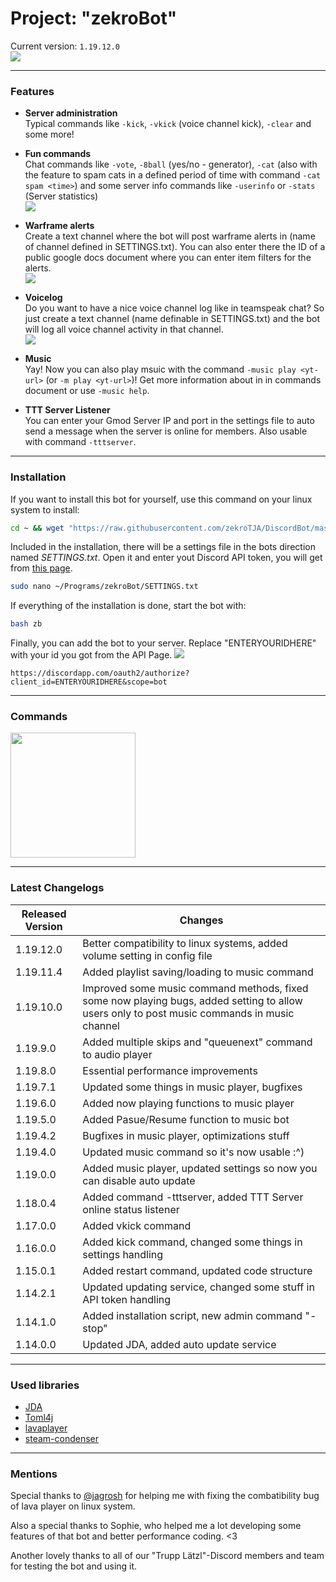 # Project: "zekroBot" 

Current version: ```1.19.12.0```
</br><img src="http://image.prntscr.com/image/9ba947b3f2c74c86b62ccaced5f783fe.png" />

-----
### Features

- **Server administration** </br> Typical commands like `-kick`, `-vkick` (voice channel kick), `-clear` and some more!

- **Fun commands** </br> Chat commands like `-vote`, `-8ball` (yes/no - generator), `-cat` (also with the feature to spam cats in a defined period of time with command `-cat spam <time>`) and some server info commands like `-userinfo` or `-stats` (Server statistics)
</br><img src="http://image.prntscr.com/image/755bdfce30de4ea8bd40d174d77a53f5.png"/>

- **Warframe alerts** </br> Create a text channel where the bot will post warframe alerts in (name of channel defined in SETTINGS.txt). You can also enter there the ID of a public google docs document where you can enter item filters for the alerts.
</br><img src="http://image.prntscr.com/image/cc2e323ef8c04123971062fcbe493024.png"/>

- **Voicelog** </br> Do you want to have a nice voice channel log like in teamspeak chat? So just create a text channel (name definable in SETTINGS.txt) and the bot will log all voice channel activity in that channel.
</br><img src="http://image.prntscr.com/image/2aef2f6f55de4aaaa806fe2fbf57988d.png"/>

- **Music** </br> Yay! Now you can also play msuic with the command `-music play <yt-url>` (or `-m play <yt-url>`)! Get more information about in in commands document or use `-music help`.

- **TTT Server Listener** </br> You can enter your Gmod Server IP and port in the settings file to auto send a message when the server is online for members. Also usable with command `-tttserver`.

-----
### Installation

If you want to install this bot for yourself, use this command on your linux system to install:
```bash
cd ~ && wget "https://raw.githubusercontent.com/zekroTJA/DiscordBot/master/install.py" && python install.py && rm install.py
```
Included in the installation, there will be a settings file in the bots direction named *SETTINGS.txt*. Open it and enter yout Discord API token, you will get from <a href="https://discordapp.com/developers/applications/me" target="_blank">this page<a/>.

```bash
sudo nano ~/Programs/zekroBot/SETTINGS.txt
```

If everything of the installation is done, start the bot with:
```bash
bash zb
```

Finally, you can add the bot to your server.
Replace "ENTERYOURIDHERE" with your id you got from the API Page.
<img src="http://image.prntscr.com/image/20c2b10a189049eeab0191452483838a.png"/>
```
https://discordapp.com/oauth2/authorize?client_id=ENTERYOURIDHERE&scope=bot
```

-----
### Commands

<a href="https://docs.google.com/spreadsheets/d/1vDsZgn49s6D1OCfyJE0aAixgbMfHb1n6ybHPG8g2Ing/edit?usp=sharing" target="_blank"><img src="https://s3.amazonaws.com/cdn.freshdesk.com/data/helpdesk/attachments/production/1033926355/original/GoogleSheets.png" width="200"/></a>

-----
### Latest Changelogs

| Released Version  | Changes |
|--|--|
| 1.19.12.0 | Better compatibility to linux systems, added volume setting in config file |
| 1.19.11.4 | Added playlist saving/loading to music command |
| 1.19.10.0 | Improved some music command methods, fixed some now playing bugs, added setting to allow users only to post music commands in music channel |
| 1.19.9.0 | Added multiple skips and "queuenext" command to audio player |
| 1.19.8.0 | Essential performance improvements |
| 1.19.7.1 | Updated some things in music player, bugfixes |
| 1.19.6.0 | Added now playing functions to music player |
| 1.19.5.0 | Added Pasue/Resume function to music bot |
| 1.19.4.2 | Bugfixes in music player, optimizations stuff |
| 1.19.4.0 | Updated music command so it's now usable :^) |
| 1.19.0.0 | Added music player, updated settings so now you can disable auto update |
| 1.18.0.4 | Added command -tttserver, added TTT Server online status listener |
| 1.17.0.0 | Added vkick command |
| 1.16.0.0 | Added kick command, changed some things in settings handling |
| 1.15.0.1 | Added restart command, updated code structure |
| 1.14.2.1 | Updated updating service, changed some stuff in API token handling |
| 1.14.1.0 | Added installation script, new admin command "-stop" |
| 1.14.0.0 | Updated JDA, added auto update service |

-----
### Used libraries

- <a href="https://github.com/DV8FromTheWorld/JDA">JDA</a>
- <a href="https://github.com/mwanji/toml4j">Toml4j</a>
- <a href="https://github.com/sedmelluq/lavaplayer">lavaplayer</a>
- <a href="https://github.com/koraktor/steam-condenser-java">steam-condenser</a>

-----
### Mentions
Special thanks to <a href="https://github.com/jagrosh">@jagrosh</a> for helping me with fixing the combatibility bug of lava player on linux system.

Also a special thanks to Sophie, who helped me a lot developing some features of that bot and better performance coding. <3

Another lovely thanks to all of our "Trupp Lätzl"-Discord members and team for testing the bot and using it.
